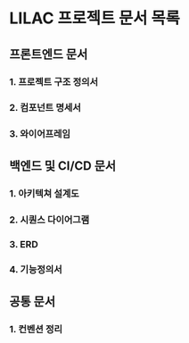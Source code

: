 # LILAC 프로젝트 문서 목록

## 프론트엔드 문서

### 1. 프로젝트 구조 정의서

### 2. 컴포넌트 명세서

### 3. 와이어프레임

## 백엔드 및 CI/CD 문서

### 1. 아키텍쳐 설계도

### 2. 시퀀스 다이어그램

### 3. ERD

### 4. 기능정의서

## 공통 문서

### 1. 컨벤션 정리
